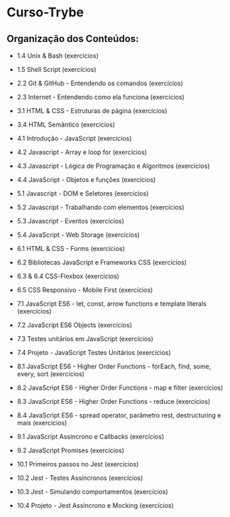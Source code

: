 # Curso-Trybe

## Organização dos Conteúdos:

- 1.4 Unix & Bash (exercícios)

- 1.5 Shell Script (exercícios)

- 2.2 Git & GitHub - Entendendo os comandos (exercícios)

- 2.3 Internet - Entendendo como ela funciona (exercícios)

- 3.1 HTML & CSS - Estruturas de página (exercícios)

- 3.4 HTML Semântico (exercícios)

- 4.1 Introdução - JavaScript (exercícios)

- 4.2 Javascript - Array e loop for (exercícios)

- 4.3 Javascript - Lógica de Programação e Algoritmos (exercícios)

- 4.4 JavaScript - Objetos e funções (exercícios)

- 5.1 Javascript - DOM e Seletores (exercícios)

- 5.2 Javascript - Trabalhando com elementos (exercícios)

- 5.3 Javascript - Eventos (exercícios)

- 5.4 JavaScript - Web Storage (exercícios)

- 6.1 HTML & CSS - Forms (exercícios)

- 6.2 Bibliotecas JavaScript e Frameworks CSS (exercícios)

- 6.3 & 6.4 CSS-Flexbox (exercícios)

- 6.5 CSS Responsivo - Mobile First (exercícios)

- 7.1 JavaScript ES6 - let, const, arrow functions e template literals (exercícios)

- 7.2 JavaScript ES6 Objects (exercícios)

- 7.3 Testes unitários em JavaScript (exercícios)

- 7.4 Projeto - JavaScript Testes Unitários (exercícios)

- 8.1 JavaScript ES6 - Higher Order Functions - forEach, find, some, every, sort (exercícios)

- 8.2 JavaScript ES6 - Higher Order Functions - map e filter (exercícios)

- 8.3 JavaScript ES6 - Higher Order Functions - reduce (exercícios)

- 8.4 JavaScript ES6 - spread operator, parâmetro rest, destructuring e mais (exercícios)

- 9.1 JavaScript Assíncrono e Callbacks (exercícios)

- 9.2 JavaScript Promises (exercícios)

- 10.1 Primeiros passos no Jest (exercícios)

- 10.2 Jest - Testes Assíncronos (exercícios)

- 10.3 Jest - Simulando comportamentos (exercícios)

- 10.4 Projeto - Jest Assíncrono e Mocking (exercícios)


